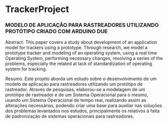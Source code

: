 # TrackerProject

### MODELO DE APLICAÇÃO PARA RASTREADORES UTILIZANDO PROTÓTIPO CRIADO COM ARDUINO DUE

Abstract. This paper covers a study about development of an application model for trackers using a prototype. Through research, we model a prototype tracker and modeling of an operating system, using a real time Operating System, performing necessary changes, resolving a series of the problems, especially the related at lack of standardization of operating system for tracking.

Resumo. Este projeto aborda um estudo sobre o desenvolvimento de um modelo de aplicação para rastreadores utilizando um protótipo de rastreador. Através de pesquisas, elaborou-se a modelagem de um protótipo de rastreador e de um Sistema Operacional para o mesmo, usando um Sistema Operacional de tempo real, realizando assim as alterações necessárias, podendo criar uma base para auxiliar nas soluções dos problemas levantados nos estudos, principalmente os relativos à falta de padronização de sistemas operacionais para rastreadores.


